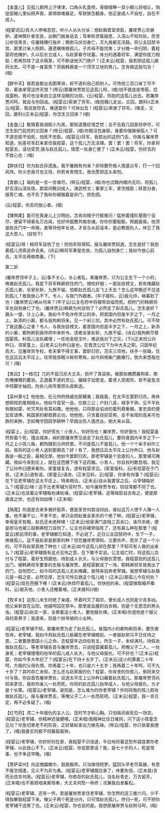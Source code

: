 <!-- { "loadSidebar": true } -->
【金盏儿】见孤儿额颅上汗律津，口角头乳食喷，骨碌碌睁一双小眼儿将咱认，悄促促箱儿里似把声吞，紧绑绑难展足，窄狭狭怎翻身。他正是成人不自在，自在不成人。

(程婴词云)告大人停嗔息怒，听小人从头分诉：想赵盾晋室贤臣，屠岸贾心生嫉妒。遣神獒扑害忠良，出朝门脱身逃去；驾单轮灵辄报恩，入深山不知何处。奈灵公听信谗言，任屠贼横行独步；赐驸马伏剑身亡，灭九族都无活路。将公主囚禁冷宫，那里讨亲人照顾。遵遗嘱唤做孤儿，子共母不能完聚；才分娩一命归阴，着程婴将他掩护。久以后长立成人。与赵家看守坟墓。肯分的遇着将军，满望你拔刀相助；若再剪除了这点萌芽，可不断送他灭门绝户？(正末云)程婴，我若把这孤儿献将出去，可不是一身富贵？但我韩厥是一个顶天立地的男儿，怎肯做这般勾当！(唱)

【醉中天】我若是献出去图荣进，却不道利自己损别人。可怜他三百口亲丁尽不存，着谁来雪这终天恨？(带云)那屠岸贾若见这孤儿呵，(唱)怕不就连皮带筋，捻成齑粉。我可也没来由立这样没眼的功勋。(云)程婴，你抱的这孤儿出去。若屠岸贾问呵，我自与你回话。(程婴云)索谢了将军。(做抱箱儿走出，又回，跪科)(正末云)程婴，我说放你去，难道耍你？可快出去！(程婴云)索谢了将军。(做走，又回，跪科)(正末云)程婴，你怎生又回来？(唱)

【金盏儿】敢猜着我调假小为真，那知道蕙叹惜芝焚；去不去我几回家将伊尽，可怎生到门前兜的又回身？(带云)程婴，(唱)你既没包身胆，谁着你强做保孤人？可不道忠臣不怕死，怕死不忠臣。(程婴云)将军，我若出的这府门去，你报与屠岸贾知道，别差将军赶来拿住我程婴，这个孤儿万无活理。罢！罢！罢！将军，你拿将程婴去，请功受赏;我与赵氏孤儿，情愿一处身亡便了！(正末云)程婴，你好去的不放心也：(唱)

【醉扶归】你为赵氏存遗胤，我于屠贼有何亲？却待要乔做人情遣众军，打一个回风阵。你义忠我可也又信，你若肯舍残生，我也愿把这头来刎。

【青歌儿】端的是一言一言难尽。(带云)程婴，(唱)你也忒眼内眼内无珍。将孤儿好去深山深处隐，那其间教训成人，演武修文；重掌三军，拿住贼臣；碎首分身，报答亡魂，也不负了我和你硬踹着是非门，担危困。

(云)程婴，你去的放心者。(唱)

【赚煞尾】能可在我身儿上讨明白，怎肯向贼子行捱推问！猛拚着撞阶基图个自尽，便留不得香名万古闻，也好伴鉏麑共做忠魂。你你你要殷勤，照觑晨昏。他须是赵氏门中一命根。直等待他年长进，才说与从前话本，是必教报仇人，休忘了我这大恩人。(自刎下)

(程婴云)呀！韩将军自刎了也！则怕军校得知，报与屠岸贾知道，怎生是好？我抱着孤儿须索逃命去来。(诗云)韩将军果是忠良，为孤儿自刎身亡；我如今放心前去，太平庄再做商量。(下)


第二折

(屠岸贾领卒子上，云)事不关心，关心者乱。某屠岸贾，只为公主生下一个小的，唤做赵氏孤儿。我差下将军韩厥把住府门，搜检奸细；一面张挂榜文，若有掩藏赵氏孤儿者，全家处斩，九族不留。怕那赵氏孤儿会飞上天去？怎么这早晚还不见送到孤儿？故我放心不下。令人，与我门外觑者。(卒子报科，云)报元帅，祸事到了也！(屠岸贾云)祸从何来？(卒子云)公主在府中将裙带自缢而死。把府门的韩厥将军也自刎身亡了也。(屠岸贾云)韩厥为何自刎了？必然走了赵氏孤儿。怎生是好？眉头一皱，计上心来。我如今不免诈传灵公的命，把晋国内但是半岁之下，一月之上，新添的小厮，都与我拘刷将来，见一个剁三剑，其中必然有赵氏孤儿。可不除了我这腹心之害？令人，与我张挂榜文，着晋国内但是半岁之下，一月之上，新添的小厮，都拘刷到我帅府中来听令。违者全家处斩，九族不留。(诗云)我拘刷尽晋国婴孩，料孤儿没处藏埋；一任他金枝玉叶，难逃我剑下之灾。(下)(正末扮公孙杵臼，领家童上，云)老夫公孙杵臼是也，在晋灵公位下为中大夫之职。只因年纪高大，见屠岸贸专权，老夫掌不得王事，罢职归农，苫庄三顷地，扶手一张锄，住在这吕吕太平庄上。往常我夜眠斗帐听寒角，如今斜倚柴门数雁行。倒大来悠哉也可！(唱)

【南吕】【一枝花】兀的不屈沉杀大丈夫，损坏了真梁栋。被那些腌臜屠狗辈，欺负俺慷慨钓鳌翁。正遇着不道的灵公，偏贼子加恩宠，着贤人受困穷。若不是急流中将脚步抽回，险些儿闹市里把头皮断送。

【梁州第七】他他他，在元帅府扬威也那耀勇；我我我，在太平庄罢职归农。再休想鹓班豹尾相随从。他如今高官一品，位极三公；户封八县，禄享千钟。见不平处有眼如蒙，听咒骂处有耳如聋。他他他，只将那会谄谀的着列鼎重裀，害忠良的便加官请俸，耗国家的都叙爵沦功。他他他，只贪着目前受用，全不省爬的高来可也跌的来肿，怎如俺守田园学耕种？早跳出伤人饿虎丛，倒大来从容。

(程婴上，云)程婴，你好慌也！小舍人，你好险也！屠岸贾，你好狠也！我程婴虽然担着个死，撞出城来，闻的那屠岸贾见说走了赵氏孤儿，要将普国内半岁之下一月之上小孩儿每，都拘摄到元帅府里。不问是孤儿不是孤儿，他一个个亲手剁作三段。我将的这小舍人送到那厢去？好！有了，我想吕吕太平庄上公孙杵臼，他与赵盾是一殿之臣，最相交厚。他如今罢职归农。那老宰辅是个忠直的人，那里堪可掩藏。我如今来到庄上，就在这芭棚下放下这药箱。小舍人，你且权时歇息咱，我见了公孙杵臼便来看你。家童报复去，道有程婴求见。(家童报科，云)有程婴在于门首。(正末云)道有请。(家童云)请进。(正末见科，云)程婴，你来有何事？(程婴云)在下见老宰辅在这太平庄上，特来相访。(正末云)自从我罢官之后，众宰辅每好么？(程婴云)嗨！这不比老宰辅为官时节，如今屠岸贾专权，较往常都不同了也。(正末云)也该着众宰辅每劝谏劝谏。(程婴云)老宰辅，这等贼臣自古有之，便是那唐虞之世，也还有四凶哩！(正末唱)

【隔尾】你道是古来多被奸臣弄，便是圣世何尝没四凶，谁似这万人恨千人赚一人重。他不廉不公，不孝不忠，单只会把赵盾全家杀的个绝了种。(程婴云)老宰辅，幸得皇天有眼，赵氏还未绝种哩！(正末云)他家满门良贱三百余口，诛尽杀绝，便是驸马也被三般朝典短刀自刎了，公主也将裙带缢死了，还有甚么种在那里？(程婴云)那前项的事，老宰辅都已知道，不必说了。近日公主囚禁府中，生下一子，唤做孤儿。这不是赵家是那家的种？但恐屠岸贾得知，又要杀坏，若杀了这一个小的，可不将赵家真绝了种也！(正末云)如今这孤儿却在那里？不知可有人救的出来么？(程婴云)老宰辅既有这点见怜之意，在下敢不实说。公主临亡时，将这孤儿交付与了程婴，着好生照觑他，待到成人长大，与父母报仇雪恨。我程婴抱的这孤儿出门，被韩厥将军要拿的去报与屠岸贾。是程婴数说了一场，那韩厥将军放我出了府门，自刎而亡。如今将的这孤儿无处掩藏，我特来投奔老宰辅。我想宰辅与赵盾元是一殿之臣，必然交厚，怎生可怜见救这个孤儿咱！(正末云)那孤儿今在何处？(程婴云)现在芭棚下哩！(正末云)休惊吓着孤儿，你快抱的来。(程婴做取箱开看科，云)谢天地，小舍人还睡着哩。(正末接科)(唱)

【牧羊关】这孩儿未生时绝了亲戚，怀着时灭了祖宗，便长成人也则是少吉多凶。他父亲斩首在云阳，他娘呵囚在禁中。那里是血腥的白衣相，则是个无恩念的黑头虫。(程婴云)赵氏一家，全靠着这小舍人，要他报仇哩。(正末唱)你道他是个报父母的真男子；我道来，则是个妨爷娘的小业种。

(程婴云)老宰辅不知，那屠岸贾为走了赵氏孤儿，普国内小的都拘刷将来，要伤害性命。老宰辅，我如今将赵氏孤儿偷藏在老宰辅根前，一者报赵驸马平日优待之恩，二者要救晋国小儿之命。念程婴年近四旬有五，所生一子，未经满月。待假妆做赵氏孤儿，等老宰辅告首与屠岸贾去，只说程婴藏着孤儿，把俺父子二人，一处身死；老宰辅慢慢的抬举的孤儿成人长大，与他父母报仇，可不好也？(正末云)程婴，你如今多大年纪了？(程婴云)在下四十五岁了。(正末云)这小的算着二十年呵，方报的父母仇恨。你再着二十年，也只是六十五岁；我再着二十年呵，可不九十岁了？其时存亡未知，怎么还与赵家报的仇？程婴，你肯舍的你孩儿，倒将来交付与我，你自首告屠岸贾处，说道太平庄上公孙杵臼藏着赵氏孤儿。那屠岸贾领兵校来拿住，我和你亲儿一处而死。你将的赵氏孤儿抬举成人，与他父母报仇，方才是个长策。(程婴云)老宰辅，是则是，怎么难为的你老宰辅？你则将我的孩儿假妆做赵氏孤儿，报与屠岸贾去，等俺父子二人一处而死吧。(正末云)程婴，我一言已定，再不必多疑了。(唱)

【红芍药】须二十年报仇的主人公，恁时节才称心胸。只怕我迟疾死后一场空。(程婴云)老宰辅，你精神还强健哩。(正末唱)我精神比往日难同，闪下这小孩童怎见功？你急切里老不的形容，正好替赵家出力做先锋。(带云)程婴，你只依着我便了。(唱)我委实的捱不彻暮鼓晨钟。

(程婴云)老宰辅，你好好的在家，我程婴不识进退，平白地将着这愁布袋连累你老宰辅，以此放心不下。(正末云)程婴，你说那里话？我，是七十岁的人，死是常事，也不争这早晚。(唱)

【菩萨梁州】向这傀儡棚巾，鼓笛搬弄。只当做场短梦。猛回头早老尽英雄，有恩不报怎相逢，见义不为非为勇。(程婴云)老宰辅既应承了，休要失信。(正末昌)言而无信言何用。(程婴云)老宰辅，你若存的赵氏孤儿，当名标青史，万古留芳。(正末唱)也不索把咱来厮陪奉，大丈夫何愁一命终；况兼我白发髼松。

(程婴云)老宰辅，还有一件。若是屠岸贾拿住老宰辅，你怎熬的这三推六问，少不得指攀我程婴下来。俺父子两个死是分内，只可惜赵氏孤儿，终归一死，可不把你老宰辅干连累了也。(正末云)程婴，你也说的是。我想那屠岸贾与赵附马呵，(唱)

